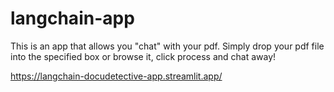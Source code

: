 # langchain-app


This is an app that allows you "chat" with your pdf. Simply drop your pdf file into the specified box or browse it, click process and chat away!

https://langchain-docudetective-app.streamlit.app/
